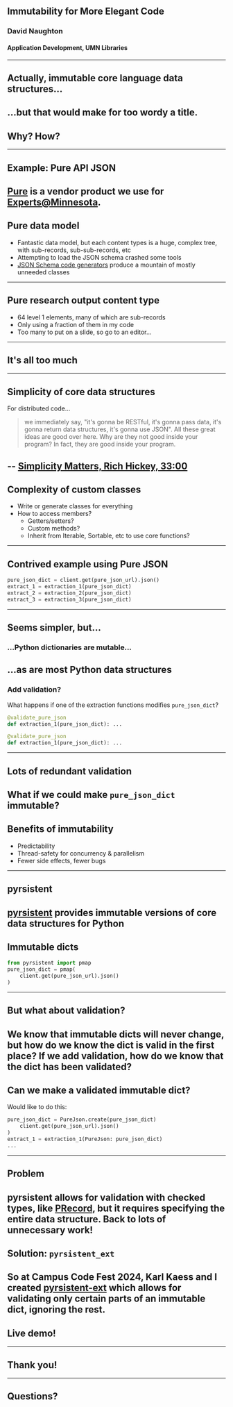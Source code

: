 ## Immutability for More Elegant Code
### David Naughton
#### Application Development, UMN Libraries
---
## Actually, immutable core language data structures...

...but that would make for too wordy a title.
---
## Why? How?
---
## Example: Pure API JSON

[Pure](https://www.elsevier.com/products/pure) is a vendor
product we use for [Experts@Minnesota](https://experts.umn.edu).
---
## Pure data model

* Fantastic data model, but each content types is a huge, 
complex tree, with sub-records, sub-sub-records, etc
* Attempting to load the JSON schema crashed some tools
* [JSON Schema code generators](https://json-schema.org/tools?query=&sortBy=name&sortOrder=ascending&groupBy=toolingTypes&licenses=&languages=&drafts=&toolingTypes=&environments=#schema-to-code) produce a mountain of mostly unneeded classes
---
## Pure research output content type

* 64 level 1 elements, many of which are sub-records
* Only using a fraction of them in my code
* Too many to put on a slide, so go to an editor... 
---
## It's all too much
---
## Simplicity of core data structures

For distributed code...
> we immediately say, "it's gonna be RESTful, it's gonna pass data, it's gonna return data structures,
> it's gonna use JSON". All these great ideas are good over here. Why are they not good inside your
> program? In fact, they are good inside your program.

-- [Simplicity Matters, Rich Hickey, 33:00](https://www.youtube.com/watch?v=rI8tNMsozo0&t=1531s)
---
## Complexity of custom classes

* Write or generate classes for everything
* How to access members?
  * Getters/setters?
  * Custom methods?
  * Inherit from Iterable, Sortable, etc to use core functions?
---
## Contrived example using Pure JSON

```python
pure_json_dict = client.get(pure_json_url).json()
extract_1 = extraction_1(pure_json_dict)
extract_2 = extraction_2(pure_json_dict)
extract_3 = extraction_3(pure_json_dict)

```
---
## Seems simpler, but...
### ...Python dictionaries are mutable...
...as are most Python data structures
---
### Add validation?
What happens if one of the extraction functions modifies `pure_json_dict`?

```python
@validate_pure_json
def extraction_1(pure_json_dict): ...

@validate_pure_json
def extraction_1(pure_json_dict): ...
```
---
## Lots of redundant validation

What if we could make `pure_json_dict` immutable?
---
## Benefits of immutability

* Predictability
* Thread-safety for concurrency & parallelism
* Fewer side effects, fewer bugs
---
## pyrsistent

[pyrsistent](https://pyrsistent.readthedocs.io/) provides immutable versions of core data structures for Python
---
## Immutable dicts

```python
from pyrsistent import pmap
pure_json_dict = pmap(
    client.get(pure_json_url).json()
)
```
---
## But what about validation?

We know that immutable dicts will never change, but how do we know the dict is valid in the first place?
If we add validation, how do we know that the dict has been validated?
---
## Can we make a validated immutable dict?

Would like to do this:
```python
pure_json_dict = PureJson.create(pure_json_dict)
    client.get(pure_json_url).json()
)
extract_1 = extraction_1(PureJson: pure_json_dict)
...
```
---
## Problem

pyrsistent allows for validation with checked types, like [PRecord](), but it requires specifying the
entire data structure. Back to lots of unnecessary work!
---
## Solution: `pyrsistent_ext`

So at Campus Code Fest 2024, Karl Kaess and I created [pyrsistent-ext](https://github.com/UMNLibraries/pyrsistent-ext)
which allows for validating only certain parts of an immutable dict, ignoring the rest.
---
## Live demo!
---
## Thank you!
---
## Questions?


